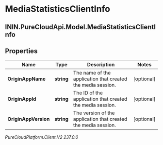 # MediaStatisticsClientInfo

## ININ.PureCloudApi.Model.MediaStatisticsClientInfo

## Properties

|Name | Type | Description | Notes|
|------------ | ------------- | ------------- | -------------|
| **OriginAppName** | **string** | The name of the application that created the media session. | [optional] |
| **OriginAppId** | **string** | The ID of the application that created the media session. | [optional] |
| **OriginAppVersion** | **string** | The version of the application that created the media session. | [optional] |



_PureCloudPlatform.Client.V2 237.0.0_
